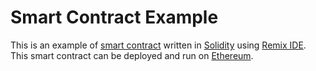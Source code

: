 # Smart Contract Example

This is an example of [smart contract](https://en.wikipedia.org/wiki/Smart_contract) written in [Solidity](https://docs.soliditylang.org) using [Remix IDE](https://remix.ethereum.org). This smart contract can be deployed and run on [Ethereum](https://ethereum.org/en/developers/docs/intro-to-ethereum).
